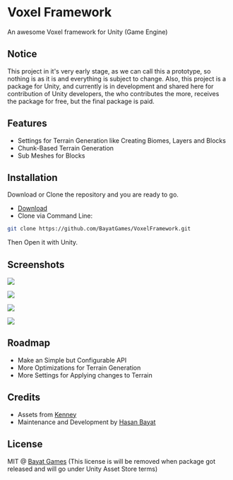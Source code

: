 # Voxel Framework

An awesome Voxel framework for Unity (Game Engine)

## Notice

This project in it's very early stage, as we can call this a prototype, so nothing is as it is and everything is subject to change.
Also, this project is a package for Unity, and currently is in development and shared here for contribution of Unity developers, the who contributes the more, receives the package for free, but the final package is paid.

## Features

- Settings for Terrain Generation like Creating Biomes, Layers and Blocks
- Chunk-Based Terrain Generation
- Sub Meshes for Blocks

## Installation

Download or Clone the repository and you are ready to go.
- [Download](https://github.com/BayatGames/VoxelFramework/archive/master.zip)
- Clone via Command Line:
```bash
git clone https://github.com/BayatGames/VoxelFramework.git
```
Then Open it with Unity.

## Screenshots

![](https://i.imgur.com/JIWgrXH.png)

![](https://i.imgur.com/u3OqmBn.png)

![](https://i.imgur.com/Ld7DTjV.png)

![](https://i.imgur.com/OZCL4oy.png)

## Roadmap

- Make an Simple but Configurable API
- More Optimizations for Terrain Generation
- More Settings for Applying changes to Terrain

## Credits

- Assets from [Kenney](http://kenney.nl)
- Maintenance and Development by [Hasan Bayat](https://github.com/EmpireWorld)

## License

MIT @ [Bayat Games](https://github.com/BayatGames) (This license is will be removed when package got released and will go under Unity Asset Store terms)